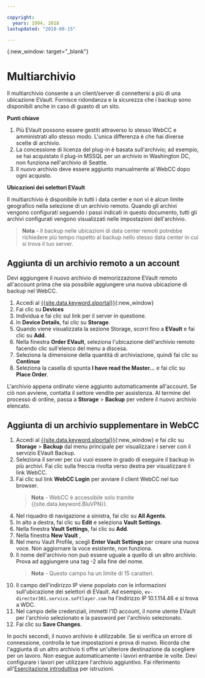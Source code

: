 ```yaml
---

copyright:
  years: 1994, 2018
lastupdated: "2018-08-15"

---
```

{:new_window: target="_blank"}

# Multiarchivio

Il multiarchivio consente a un client/server di connettersi a più di una ubicazione EVault. Fornisce ridondanza e la sicurezza che i backup sono disponibili anche in caso di guasto di un sito. 

**Punti chiave**

1. Più EVault possono essere gestiti attraverso lo stesso WebCC e amministrati allo stesso modo. L'unica differenza è che hai diverse scelte di archivio.
2. La concessione di licenza del plug-in è basata sull'archivio; ad esempio, se hai acquistato il plug-in MSSQL per un archivio in Washington DC, non funziona nell'archivio di Seattle.
3. Il nuovo archivio deve essere aggiunto manualmente al WebCC dopo ogni acquisto.

**Ubicazioni dei selettori EVault**

Il multiarchivio è disponibile in tutti i data center e non vi è alcun limite geografico nella selezione di un archivio remoto. Quando gli archivi vengono configurati seguendo i passi indicati in questo documento, tutti gli archivi configurati vengono visualizzati nelle impostazioni dell'archivio.

>**Nota** - Il backup nelle ubicazioni di data center remoti potrebbe richiedere più tempo rispetto al backup nello stesso data center in cui si trova il tuo server.

## Aggiunta di un archivio remoto a un account

Devi aggiungere il nuovo archivio di memorizzazione EVault remoto all'account prima che sia possibile aggiungere una nuova ubicazione di backup nel WebCC. 

1. Accedi al [{{site.data.keyword.slportal}}](https://control.softlayer.com/){:new_window}
2. Fai clic su **Devices**
3. Individua e fai clic sul link per il server in questione.
4. In **Device Details**, fai clic su **Storage**.
5. Quando viene visualizzata la sezione Storage, scorri fino a **EVault** e fai clic su **Add**.
6. Nella finestra **Order EVault**, seleziona l'ubicazione dell'archivio remoto facendo clic sull'elenco del menu a discesa.
7. Seleziona la dimensione della quantità di archiviazione, quindi fai clic su **Continue**
8. Seleziona la casella di spunta **I have read the Master...** e fai clic su **Place Order**.

L'archivio appena ordinato viene aggiunto automaticamente all'account. Se ciò non avviene, contatta il settore vendite per assistenza.
Al termine del processo di ordine, passa a **Storage** > **Backup** per vedere il nuovo archivio elencato.

## Aggiunta di un archivio supplementare in WebCC

1. Accedi al [{{site.data.keyword.slportal}}](https://control.softlayer.com/){:new_window} e fai clic su **Storage** > **Backup** dal menu principale per visualizzare i server con il servizio EVault Backup. 
2. Seleziona il server per cui vuoi essere in grado di eseguire il backup in più archivi. Fai clic sulla freccia rivolta verso destra per visualizzare il link WebCC.
3. Fai clic sul link **WebCC Login** per avviare il client WebCC nel tuo browser.
   >**Nota** - WebCC è accessibile solo tramite {{site.data.keyword.BluVPN}}.
4. Nel riquadro di navigazione a sinistra, fai clic su **All Agents**.
5. In alto a destra, fai clic su **Edit** e seleziona **Vault Settings**.
6. Nella finestra **Vault Settings**, fai clic su **Add**.
7. Nella finestra **New Vault** ,
  1. Nel menu Vault Profile, scegli **Enter Vault Settings** per creare una nuova voce. Non aggiornare la voce esistente, non funziona.
  2. Il nome dell'archivio non può essere uguale a quello di un altro archivio. Prova ad aggiungere una tag -2 alla fine del nome. <br/> 
     >**Nota** - Questo campo ha un limite di 15 caratteri.
  3. Il campo dell'indirizzo IP viene popolato con le informazioni sull'ubicazione dei selettori di EVault. Ad esempio, `ev-director301.service.softlayer.com` ha l'indirizzo IP 10.1.114.46 e si trova a WDC.
  4. Nel campo delle credenziali, immetti l'ID account, il nome utente EVault per l'archivio selezionato e la password per l'archivio selezionato.
  5. Fai clic su **Save Changes**.

In pochi secondi, il nuovo archivio è utilizzabile. Se si verifica un errore di connessione, controlla le tue impostazioni e prova di nuovo. Ricorda che l'aggiunta di un altro archivio ti offre un'ulteriore destinazione da scegliere per un lavoro. Non esegue automaticamente i lavori entrambe le volte. Devi configurare i lavori per utilizzare l'archivio aggiuntivo. Fai riferimento all'[Esercitazione introduttiva](index.html#getting-started-with-evault-backup-services) per istruzioni.
